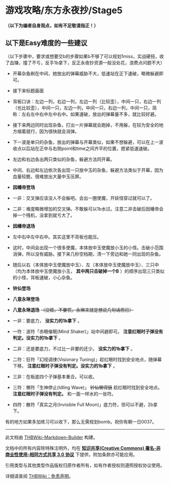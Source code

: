 # 游戏攻略/东方永夜抄/Stage5

<!-- source html: G:\repos\THBWiki-Markdown-Builder\THBWikiMarkdown\Temp\main\6\6a\ns0%3A%E6%B8%B8%E6%88%8F%E6%94%BB%E7%95%A5%2F%E4%B8%9C%E6%96%B9%E6%B0%B8%E5%A4%9C%E6%8A%84%2FStage5.html -->



  
 **（以下为编者自身观点，如有不足敬请指正！）** 
  


## 以下是Easy难度的一些建议
  
（以下步骤中，要求或想要交b的步骤如果b不够了可以规划1miss，实战硬扭，收了血赚，撞了不亏，反手1b拿下，反正永夜抄资源一般没处花，浪费点问题不大）
  

- 开幕杂鱼刷在中间，她放出的弹幕威胁不大，低速站在正下速破，略微躲避即可。
- 接下来标题画面
- 背板口诀：左边一列，右边一列，左边一列（比较歪），中间一只，右边一列（也比较歪），中间一只，左边一列，中间一只，右边一列，中间一只，简称：左右左中右中左中右中。如果速破，放出的弹幕量不多，就比较好避。
- 接下来两边同时出现杂鱼，打出一片弹幕就会跑掉，不用躲，在较为安全的地方缩着就行，因为很快就会消弹。
- 下一波是单只的杂鱼，放出的弹幕与开幕类似，如果不想躲避，可以在上一波收点以后站在正中与右侧point和time之间齐平的位置，摁紧低速速破。
- 左边和右边各出两只类似的杂鱼，躲避方法同开幕。
- 中间、右边和左边依次各出现一只放中玉的杂鱼，躲避方法类似于开幕，因为血量较脆，很难放出大量中玉压屏。
-  **因幡帝登场** 
  - 一非：交叉弹应该没人不会躲吧。会出一圈使魔，开妖怪穿过就可以了。
  - 二非：难度略微增加的交叉弹。不敢躲可以1b水过。注意二非击破后因幡帝会掉一个残机，没拿到就亏大了。

-  **因幡帝退场** 
- 左中右中左中右中。其实这里不背板也能压。
- 这时，中间会出现一个很多使魔，本体放中玉使魔放小玉的小怪。击破小范围消弹，所以没有威胁。接下来几秒空档期，清一下旁边和她一同出现的杂鱼。
- 随后以右（本体放中玉使魔放中玉）、左（本体放中玉使魔放中玉）、三只中（均为本体放中玉使魔放小玉， **其中两只击破掉一个B** ）的顺序出现三只类似的小怪，背板速破，小心杂鱼。
-  **铃仙登场** 
  -  **八意永琳登场** 
  -  **八意永琳退场**  ~~（没错，不要慌，永琳来就是想说几句话而已）~~ 
  - 一非：要底力， **没实力的1b拿下** 。
  - 一符：波符「赤眼催眠(Mind Shaker)」站中间避即可。 **注意红眼时子弹没有判定。没实力的1b拿下** 。
  - 二非：还是要底力，不过比一非要的还少。 **没实力的1b拿下** 。
  - 二符：狂符「幻视调律(Visionary Tuning)」趁红眼时找到安全地点，随弹幕下移。 **注意红眼时子弹没有判定。没实力的1b拿下** 。
  - 三非：在板底四个子弹基本重合。可以收。
  - 三符：懒符「生神停止(Idling Wave)」 ~~铃仙懒得狙~~  趁红眼时找到安全地点。 **注意红眼时子弹没有判定。** 和一面一样水的一张符。
  - 四符：散符「真实之月(Invisible Full Moon)」底力符，但可以不避，2b拿下。


  
有的地方如果多加练习可以收下，那么无需规划bomb。祝你有朝一日0037。
  





---

此文档由 [THBWiki-Markdown-Builder](https://github.com/Delsin-Yu/THBWiki-Markdown-Builder) 构建。

文档中的所有内容除特殊注明外，均在 [**知识共享(Creative Commons) 署名-非商业性使用-相同方式共享 3.0 协议**](https://creativecommons.org/licenses/by-sa/3.0/deed.zh-hans) 下提供，附加条款亦可能应用。

引用类型与其他类型作品版权归原作者所有，如有作者授权则遵照授权协议使用。

详细请查阅 [THBWiki：免责声明](https://thbwiki.cc/THBWiki:%E5%85%8D%E8%B4%A3%E5%A3%B0%E6%98%8E)。

